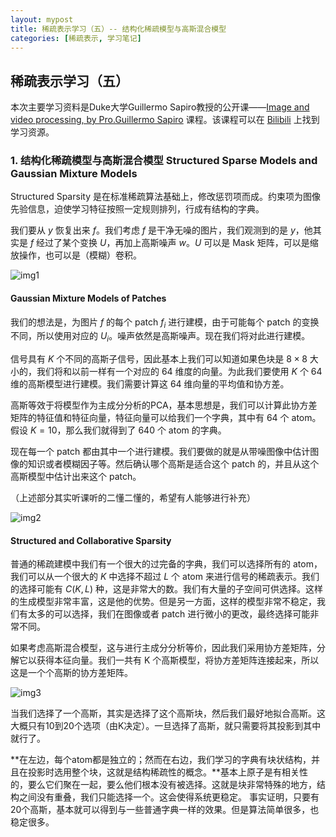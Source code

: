 ```yaml
---
layout: mypost
title: 稀疏表示学习（五）-- 结构化稀疏模型与高斯混合模型
categories: [稀疏表示, 学习笔记]
---
```


## 稀疏表示学习（五）

本次主要学习资料是Duke大学Guillermo Sapiro教授的公开课——[Image and video processing, by Pro.Guillermo Sapiro](https://class.coursera.org/images-2012-001/class/index) 课程。该课程可以在 [Bilibili](https://www.bilibili.com/video/BV1tE411A7RC?from=search&seid=14433903494034284973) 上找到学习资源。

### 1. 结构化稀疏模型与高斯混合模型 Structured Sparse Models and Gaussian Mixture Models

Structured Sparsity 是在标准稀疏算法基础上，修改惩罚项而成。约束项为图像先验信息，迫使学习特征按照一定规则排列，行成有结构的字典。

我们要从 $y$ 恢复出来 $f$。我们考虑 $f$ 是干净无噪的图片，我们观测到的是 $y$，他其实是 $f$ 经过了某个变换 $U$，再加上高斯噪声 $w$。$U$ 可以是 Mask 矩阵，可以是缩放操作，也可以是（模糊）卷积。

![img1](img1.png)



#### Gaussian Mixture Models of Patches

我们的想法是，为图片 $f$ 的每个 patch $f_i$ 进行建模，由于可能每个 patch 的变换不同，所以使用对应的 $U_i$。噪声依然是高斯噪声。现在我们将对此进行建模。

信号具有 $K$ 个不同的高斯子信号，因此基本上我们可以知道如果色块是 $8 \times 8$ 大小的，我们将和以前一样有一个对应的 64 维度的向量。为此我们要使用 $K$ 个 64 维的高斯模型进行建模。我们需要计算这 64 维向量的平均值和协方差。

高斯等效于将模型作为主成分分析的PCA，基本思想是，我们可以计算此协方差矩阵的特征值和特征向量，特征向量可以给我们一个字典，其中有 64 个 atom。假设 $K = 10$，那么我们就得到了 640 个 atom 的字典。

现在每一个 patch 都由其中一个进行建模。我们要做的就是从带噪图像中估计图像的知识或者模糊因子等。然后确认哪个高斯是适合这个 patch 的，并且从这个高斯模型中估计出来这个 patch。

（上述部分其实听课听的二懂二懂的，希望有人能够进行补充）

![img2](img2.png)

#### Structured and Collaborative Sparsity

普通的稀疏建模中我们有一个很大的过完备的字典，我们可以选择所有的 atom，我们可以从一个很大的 $K$ 中选择不超过 $L$ 个 atom 来进行信号的稀疏表示。我们的选择可能有 $C(K, L)$ 种，这是非常大的数。我们有大量的子空间可供选择。这样的生成模型非常丰富，这是他的优势。但是另一方面，这样的模型非常不稳定，我们有太多的可以选择，我们在图像或者 patch 进行微小的更改，最终选择可能非常不同。

如果考虑高斯混合模型，这与进行主成分分析等价，因此我们采用协方差矩阵，分解它以获得本征向量。我们一共有 K 个高斯模型，将协方差矩阵连接起来，所以这是一个个高斯的协方差矩阵。

![img3](img3.png)

当我们选择了一个高斯，其实是选择了这个高斯块，然后我们最好地拟合高斯。这大概只有10到20个选项（由K决定）。一旦选择了高斯，就只需要将其投影到其中就行了。

**在左边，每个atom都是独立的；然而在右边，我们学习的字典有块状结构，并且在投影时选用整个块，这就是结构稀疏性的概念。**基本上原子是有相关性的，要么它们聚在一起，要么他们根本没有被选择。这就是块非常特殊的地方，结构之间没有重叠，我们只能选择一个。这会使得系统更稳定。 事实证明，只要有20个高斯，基本就可以得到与一些普通字典一样的效果。但是算法简单很多，也稳定很多。